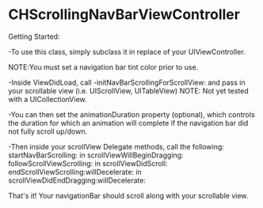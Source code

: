 CHScrollingNavBarViewController
===============================

Getting Started:

-To use this class, simply subclass it in replace of your UIViewController. 

NOTE:You must set a navigation bar tint color prior to use. 

-Inside ViewDidLoad, call -initNavBarScrollingForScrollView: and pass in your scrollable view (i.e. UIScrollView, UITableView)
NOTE: Not yet tested with a UICollectionView. 

-You can then set the animationDuration property (optional), which controls the duration for which an animation will complete if the navigation bar did not fully scroll up/down. 

-Then inside your scrollView Delegate methods, call the following:
  startNavBarScrolling: in scrollViewWillBeginDragging:
  followScrollViewScrolling: in scrollViewDidScroll: 
  endScrollViewScrolling:willDecelerate: in scrollViewDidEndDragging:willDecelerate: 

That's it! Your navigationBar should scroll along with your scrollable view.
